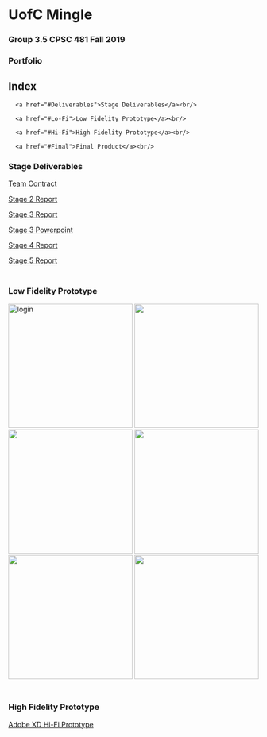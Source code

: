 # UofC Mingle
### Group 3.5 CPSC 481 Fall 2019
### Portfolio


## Index
<section>
  <nav id="nav">
   
      <a href="#Deliverables">Stage Deliverables</a><br/>
      
      <a href="#Lo-Fi">Low Fidelity Prototype</a><br/>
      
      <a href="#Hi-Fi">High Fidelity Prototype</a><br/>
      
      <a href="#Final">Final Product</a><br/>
      
  </nav>
</section>

<section id="Deliverables">
  <h3>Stage Deliverables</h3>
   <a href="https://colin-lacey.github.io/UofC-Mingle/pdf/TeamContract.pdf">Team Contract</a>

   <a href="https://colin-lacey.github.io/UofC-Mingle/pdf/report.pdf">Stage 2 Report</a>

   <a href="https://colin-lacey.github.io/UofC-Mingle/pdf/report3.pdf">Stage 3 Report</a>
 
   <a href="https://colin-lacey.github.io/UofC-Mingle/pdf/ppt3.pptx">Stage 3 Powerpoint</a>
 
   <a href="https://colin-lacey.github.io/UofC-Mingle/pdf/report4.pdf">Stage 4 Report</a>
 
   <a href="https://colin-lacey.github.io/UofC-Mingle/pdf/report5.pdf">Stage 5 Report</a>
</section> 


<section id="Lo-Fi">
  <h3><br/>Low Fidelity Prototype</h3>
  <img src="https://colin-lacey.github.io/UofC-Mingle/images/login.jpg" width="250" alt="login">
  <img src="https://colin-lacey.github.io/UofC-Mingle/images/categories.jpg" width="250" alt="">
  <img src="https://colin-lacey.github.io/UofC-Mingle/images/scroll.jpg" width="250" alt="">
  <img src="https://colin-lacey.github.io/UofC-Mingle/images/clublisting.jpg" width="250" alt="">
  <img src="https://colin-lacey.github.io/UofC-Mingle/images/clubpage.jpg" width="250" alt="">
  <img src="https://colin-lacey.github.io/UofC-Mingle/images/map.jpg" width="250" alt="">
 </section>
<section id="Hi-Fi">
  <h3><br/>High Fidelity Prototype</h3>
  <a href="https://colin-lacey.github.io/UofC-Mingle/pdf/report.pdf">Adobe XD Hi-Fi Prototype</a>
  

  

</section>
